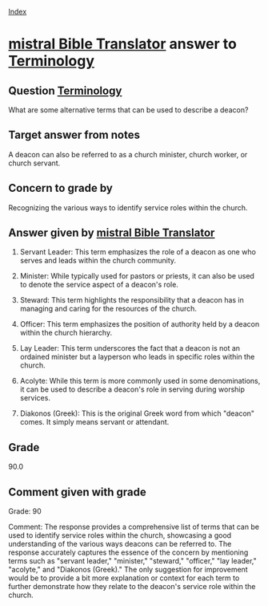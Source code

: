 
[Index](../../index.md)
# [mistral Bible Translator](../../answering_models/mistral_Bible_Translator.md) answer to [Terminology](../../questions/Terminology.md)

## Question [Terminology](../../questions/Terminology.md)
What are some alternative terms that can be used to describe a deacon?

## Target answer from notes
A deacon can also be referred to as a church minister, church worker, or church servant.

## Concern to grade by
Recognizing the various ways to identify service roles within the church.

## Answer given by [mistral Bible Translator](../../answering_models/mistral_Bible_Translator.md)
1. Servant Leader: This term emphasizes the role of a deacon as one who serves and leads within the church community.

2. Minister: While typically used for pastors or priests, it can also be used to denote the service aspect of a deacon's role.

3. Steward: This term highlights the responsibility that a deacon has in managing and caring for the resources of the church.

4. Officer: This term emphasizes the position of authority held by a deacon within the church hierarchy.

5. Lay Leader: This term underscores the fact that a deacon is not an ordained minister but a layperson who leads in specific roles within the church.

6. Acolyte: While this term is more commonly used in some denominations, it can be used to describe a deacon's role in serving during worship services.

7. Diakonos (Greek): This is the original Greek word from which "deacon" comes. It simply means servant or attendant.

## Grade
90.0

## Comment given with grade
Grade: 90

Comment: The response provides a comprehensive list of terms that can be used to identify service roles within the church, showcasing a good understanding of the various ways deacons can be referred to. The response accurately captures the essence of the concern by mentioning terms such as "servant leader," "minister," "steward," "officer," "lay leader," "acolyte," and "Diakonos (Greek)." The only suggestion for improvement would be to provide a bit more explanation or context for each term to further demonstrate how they relate to the deacon's service role within the church.
